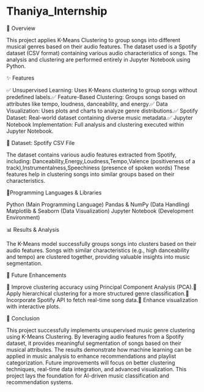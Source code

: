# Thaniya_Internship


📌 Overview

This project applies K-Means Clustering to group songs into different musical genres based on their audio features. The dataset used is a Spotify dataset (CSV format) containing various audio characteristics of songs. The analysis and clustering are performed entirely in Jupyter Notebook using Python.


✨ Features

✅ Unsupervised Learning: Uses K-Means clustering to group songs without predefined labels.✅ Feature-Based Clustering: Groups songs based on attributes like tempo, loudness, danceability, and energy.✅ Data Visualization: Uses plots and charts to analyze genre distributions.✅ Spotify Dataset: Real-world dataset containing diverse music metadata.✅ Jupyter Notebook Implementation: Full analysis and clustering executed within Jupyter Notebook.


📂 Dataset: Spotify CSV File

The dataset contains various audio features extracted from Spotify, including:
Danceability,Energy,Loudness,Tempo,Valence (positiveness of a track),Instrumentalness,Speechiness (presence of spoken words)
These features help in clustering songs into similar groups based on their characteristics.


📌Programming Languages & Libraries

Python (Main Programming Language)
Pandas & NumPy (Data Handling)
Matplotlib & Seaborn (Data Visualization)
Jupyter Notebook (Development Environment)


📊 Results & Analysis

The K-Means model successfully groups songs into clusters based on their audio features. Songs with similar characteristics (e.g., high danceability and tempo) are clustered together, providing valuable insights into music segmentation.


🚀 Future Enhancements

🔹 Improve clustering accuracy using Principal Component Analysis (PCA).🔹 Apply hierarchical clustering for a more structured genre classification.🔹 Incorporate Spotify API to fetch real-time song data.🔹 Enhance visualization with interactive plots.


🏁 Conclusion

This project successfully implements unsupervised music genre clustering using K-Means Clustering. By leveraging audio features from a Spotify dataset, it provides meaningful segmentation of songs based on their musical attributes. The results demonstrate how machine learning can be applied in music analysis to enhance recommendations and playlist categorization.
Future improvements will focus on better clustering techniques, real-time data integration, and advanced visualization. This project lays the foundation for AI-driven music classification and recommendation systems. 

